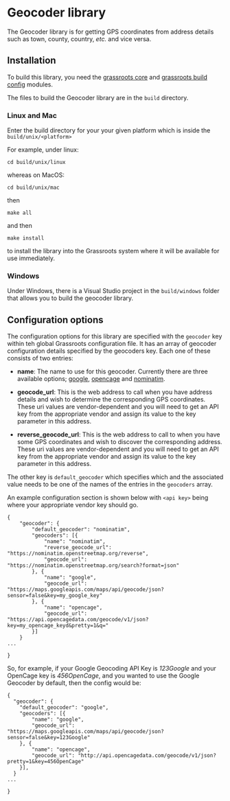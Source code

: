 ﻿# Geocoder library 

The Geocoder library is for getting GPS coordinates from address details such as town, county, country, *etc.* and vice versa.

## Installation

To build this library, you need the [grassroots core](https://github.com/TGAC/grassroots-core) and [grassroots build config](https://github.com/TGAC/grassroots-build-config) modules.

The files to build the Geocoder library are in the `build` directory. 

### Linux and Mac

Enter the build directory for your your given platform which is inside the `build/unix/<platform>` 

For example, under linux:

```
cd build/unix/linux
```

whereas on MacOS:

```
cd build/unix/mac
```

then

```
make all
```

and then 

```
make install
```

to install the library into the Grassroots system where it will be available for use immediately.


### Windows

Under Windows, there is a Visual Studio project in the `build/windows` folder that allows you to build the geocoder library.


## Configuration options


The configuration options for this library are specified with the `geocoder` key within teh global Grassroots configuration file. It has an array of geocoder configuration details specified by the geocoders key. Each one of these consists of two entries:

 * **name**: The name to use for this geocoder. Currently there are three available options; [google](https://developers.google.com/maps/documentation/geocoding/overview), [opencage](https://opencagedata.com/api) and [nominatim](https://nominatim.org/).

 * **geocode_url**: This is the web address to call when you have address details and wish to determine the corresponding GPS coordinates. These uri values are vendor-dependent and you will need to get an API key from the appropriate vendor and assign its value to the key parameter in this address.
       
 * **reverse_geocode_url**: This is the web address to call to when you have some GPS coordinates and wish to discover the corresponding address. These uri values are vendor-dependent and you will need to get an API key from the appropriate vendor and assign its value to the key parameter in this address.

The other key is `default_geocoder` which specifies which and the associated value needs to be one of the names of the entries in the `geocoders` array.

An example configuration section is shown below with `<api key>` being where your appropriate vendor key should go.

~~~{json}
{
	"geocoder": {
		"default_geocoder": "nominatim",
		"geocoders": [{
			"name": "nominatim",
			"reverse_geocode_url": "https://nominatim.openstreetmap.org/reverse",
			"geocode_url": "https://nominatim.openstreetmap.org/search?format=json"
		}, {
			"name": "google",
			"geocode_url": "https://maps.googleapis.com/maps/api/geocode/json?sensor=false&key=my_google_key"
		}, {
			"name": "opencage",
			"geocode_url": "https://api.opencagedata.com/geocode/v1/json?key=my_opencage_keyd&pretty=1&q="
		}]
	}
...

}
~~~


So, for example, if your Google Geocoding API Key is *123Google* and your OpenCage key is *456OpenCage*, and you wanted to use the Google Geocoder by default, then the config would be: 


~~~{json}
{
  "geocoder": {
	"default_geocoder": "google",
	"geocoders": [{
		"name": "google",
		"geocode_url": "https://maps.googleapis.com/maps/api/geocode/json?sensor=false&key=123Google"
	}, {
		"name": "opencage",
		"geocode_url": "http://api.opencagedata.com/geocode/v1/json?pretty=1&key=456OpenCage"
	}],
  }
...

}
~~~